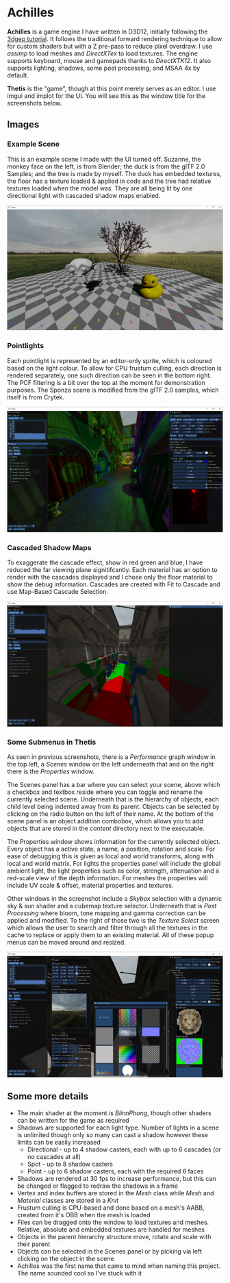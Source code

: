 # Achilles

**Achilles** is a game engine I have written in D3D12, initially following the [3dgep tutorial](https://www.3dgep.com/learning-directx-12-1/). It follows the traditional forward rendering technique to allow for custom shaders but with a Z pre-pass to reduce pixel overdraw. I use *assimp* to load meshes and *DirectXTex* to load textures. The engine supports keyboard, mouse and gamepads thanks to *DirectXTK12*. It also supports lighting, shadows, some post processing, and MSAA 4x by default. 

**Thetis** is the "game", though at this point merely serves as an editor. I use imgui and implot for the UI. You will see this as the window title for the screenshots below. 

## Images

### Example Scene

This is an example scene I made with the UI turned off. Suzanne, the monkey face on the left, is from Blender; the duck is from the glTF 2.0 Samples; and the tree is made by myself. The duck has embedded textures, the floor has a texture loaded & applied in code and the tree had relative textures loaded when the model was. They are all being lit by one directional light with cascaded shadow maps enabled.

![Example Scene](./Pictures/Example%20Scene.png)

### Pointlights

Each pointlight is represented by an editor-only sprite, which is coloured based on the light colour. To allow for CPU frustum culling, each direction is rendered separately, one such direction can be seen in the bottom right. The PCF filtering is a bit over the top at the moment for demonstration purposes. The Sponza scene is modified from the glTF 2.0 samples, which itself is from Crytek. 

![Pointlights](./Pictures/Sponza%20Pointlights.png)

### Cascaded Shadow Maps

To exaggerate the cascade effect, show in red green and blue, I have reduced the far viewing plane signitifcantly. Each material has an option to render with the cascades displayed and I chose only the floor material to show the debug information. Cascades are created with Fit to Cascade and use Map-Based Cascade Selection.

![Cascaded Shadow Maps](./Pictures/Cascaded%20Shadow%20Maps.png)

### Some Submenus in Thetis

As seen in previous screenshots, there is a *Performance* graph window in the top left, a *Scenes* window on the left underneath that and on the right there is the *Properties* window.

The Scenes panel has a bar where you can select your scene, above which a checkbox and textbox reside where you can toggle and rename the currently selected scene. Underneath that is the hierarchy of objects, each child level being indented away from its parent. Objects can be selected by clicking on the radio button on the left of their name. At the bottom of the scene panel is an object addition combobox, which allows you to add objects that are stored in the *content* directory next to the executable.

The Properties window shows information for the currently selected object. Every object has a active state, a name, a position, rotation and scale. For ease of debugging this is given as local and world transforms, along with local and world matrix. For lights the properties panel will include the global ambient light, the light properties such as color, strength, attenuation and a red-scale view of the depth information. For meshes the properties will include UV scale & offset, material properties and textures. 

Other windows in the screenshot include a *Skybox* selection with a dynamic sky & sun shader and a cubemap texture selector. Underneath that is *Post Processing* where bloom, tone mapping and gamma correction can be applied and modified. To the right of those two is the *Texture Select* screen which allows the user to search and filter through all the textures in the cache to replace or apply them to an existing material. All of these popup menus can be moved around and resized. 

![Submenus](./Pictures/Submenus.png)

## Some more details

* The main shader at the moment is *BlinnPhong*, though other shaders can be written for the game as required
* Shadows are supported for each light type. Number of lights in a scene is unlimited though only so many can cast a shadow however these limits can be easily increased
  * Directional - up to 4 shadow casters, each with up to 6 cascades (or no cascades at all)
  * Spot - up to 8 shadow casters
  * Point - up to 6 shadow casters, each with the required 6 faces
* Shadows are rendered at 30 fps to increase performance, but this can be changed or flagged to redraw the shadows in a frame
* Vertex and index buffers are stored in the *Mesh* class while *Mesh* and *Material* classes are stored in a *Knit*
* Frustum culling is CPU-based and done based on a mesh's AABB, created from it's OBB when the mesh is loaded
* Files can be dragged onto the window to load textures and meshes. Relative, absolute and embedded textures are handled for meshes
* Objects in the parent hierarchy structure move, rotate and scale with their parent
* Objects can be selected in the Scenes panel or by picking via left clicking on the object in the scene
* Achilles was the first name that came to mind when naming this project. The name sounded cool so I've stuck with it